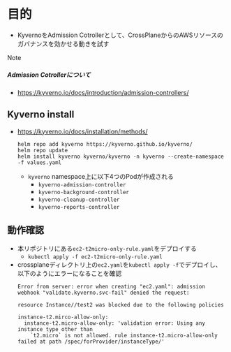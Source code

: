# 目的
- KyvernoをAdmission Cotrollerとして、CrossPlaneからのAWSリソースのガバナンスを効かせる動きを試す

> [!NOTE]  
> ##### Admission Cotrollerについて
> - https://kyverno.io/docs/introduction/admission-controllers/

## Kyverno install
- https://kyverno.io/docs/installation/methods/  
  ```shell
  helm repo add kyverno https://kyverno.github.io/kyverno/
  helm repo update
  helm install kyverno kyverno/kyverno -n kyverno --create-namespace -f values.yaml
  ```
  - `kyverno` namespace上に以下4つのPodが作成される
    - `kyverno-admission-controller`
    - `kyverno-background-controller`
    - `kyverno-cleanup-controller`
    - `kyverno-reports-controller`

## 動作確認
- 本リポジトリにある`ec2-t2micro-only-rule.yaml`をデプロイする
  - `kubectl apply -f ec2-t2micro-only-rule.yaml`
- crossplaneディレクトリ上の`ec2.yaml`を`kubectl apply -f`でデプロイし、以下のようにエラーになることを確認  
  ```shell
  Error from server: error when creating "ec2.yaml": admission webhook "validate.kyverno.svc-fail" denied the request:

  resource Instance//test2 was blocked due to the following policies

  instance-t2.mirco-allow-only:
    instance-t2.micro-allow-only: 'validation error: Using any instance type other than
      `t2.micro` is not allowed. rule instance-t2.micro-allow-only failed at path /spec/forProvider/instanceType/'
  ```